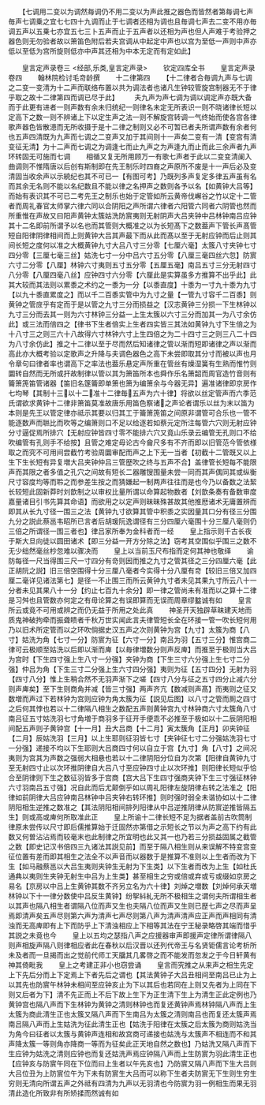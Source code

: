 <!-- { "loadSidebar": true } -->
　　【七调用二变以为调然毎调仍不用二变以为声此推之器色而皆然者第毎调七声毎声七调乗之宜七七四十九调而止于七调者还相为调也且毎调七声去二变不用亦毎调五声以五乗七亦宜五七三卜五声而止于五声者以还相为声也但人声难于考验押之器色则无勿验者故以箫笛色附后若夫宫调从中起定中声也以宫为至低一声则中声亦低以至低为宫所旋则低亦中声其还相为中本无定而有定如此】



　　皇言定声录卷三
<经部,乐类,皇言定声录>
　　钦定四库全书
　　皇言定声录卷四
　　翰林院检讨毛竒龄撰
　　十二律第四
　　【十二律者合毎调九声与七调之二变一变清为十二声而联络布置以共为调法者也诸凡生钟较管旋宫制器无不于律乎取之故十二律第四而调已尽于此】
　　夫九声为声七调为调以调定声亦既大备而于此更有进者一则声数有余未归统纪一则律名未定无所表识一则不晓诸律长短以定高下之数一则不辨诸上下以定生声之法一则不解旋宫转调一气终始而使各宫各律歌声器色皆散漶而无所收摄于是十二律之制则又必不可暂已者夫所谓声数有余者何也五声四清既为九声而七调之二变声又加于其间则十一声矣二变有一清【变宫有清变征无清】为十二声而七调之为调逢七而止九声之为声逢九而止而此三余声者九声环转固无可施而七调
　　相循又复无所用顾万一有歌七声者于此以二变变清阑入曲调则不惟隋唐以后创有斯制即在先王制乐时四裔之声原所不废是十一声后必及变清固当收余声以示綂纪也其不可已一【有图可考】乃既列多声复定多律五声虽有名而其余无名则不能以名纪数且不能以律之名押声之数则各予以名【如黄钟大吕等】而始有表识其不可已二考先王之制乐也始于定管如所云黄帝伐嶰谷之竹以定十二管者而周礼春官太师掌六律六同以合阴阳之声所谓六律者六阳管六同者六阴管也然而所重惟在声故又曰阳声黄钟太簇姑洗防賔夷则无射阴声大吕夹钟中吕林钟南吕应钟其十二名即前所谓予以名也而其管则大概准之以为长短髙下之数葢声下管长声髙管短自阳律阴律相间而上则黄钟大吕其声最下而从此而髙以至于无射应钟而后止则其间长短之度何以准之大概黄钟九寸大吕八寸三分零【七厘六毫】太簇八寸夹钟七寸四分零【三厘七毫三丝】姑洗七寸一分中吕六寸五分零【八厘三毫四丝六忽】防賔六寸二分零【八厘】林钟六寸夷则五寸五分零【五厘五毫】南吕五寸三分无射四寸八分零【八厘四毫八丝】应钟四寸六分零【六厘此是实算虽多方推算不出乎此】此其大较而其法则以累黍之术约之一黍为一分【以黍直度】十黍为一寸九十黍为九寸【以九十黍直累度之】而以千二百黍实管中为九寸之量【一管九寸容千二百黍】则黄钟之管庻乎有定而于是以管之九寸三分而损益之【汉志黄钟三分损一下生林钟以九寸三分而去其一则为六寸林钟三分益一上生太簇以六寸三分而加其一为八寸余仿此】或三法而倍四之【律书下生者倍实上生者四实皆三其法如黄钟九寸下生倍之为十八寸三之则三六十八故得六寸林钟六寸上生四倍之为二十四寸三之则三八二十四为八寸余仿此】推之十二律以至于尽而然后知诸律之管以渐而短即诸律之声以渐而高此亦大概考验以定歌声之升降与夫调色器色之高下未尝即取其分寸而被以声也月令章句曰律者率也谓高下之率法也葢乐悬定声所重在管丝有燥湿簧有生熟而惟竹则圜转自然而无所或扞故制律以管以其为箫笛所本也舜作乐名箫韶而周官造竹音则有籥箫箎笛管诸器【笛旧名篴籥即单箫也箫为编箫余与今器无异】遍准诸律即京房作七均琴【其制十三以十二准十二律毎五声为六十律】将欲以丝定管声而六季范氏谓欲求黄钟十二律非箫笛莫准故唐乐用笛色察诸之声论者谓乐以丝为末以笛为本则是先王以管定律亦祗示其要以归其工于籥箫箎笛之间原非谓管可合乐也一管不能逐数声而聮比而吹等之编箫则口不足以给逐若如蔡元定所注每管六穴则无射应钟分寸逼促焉所排穴【无射应钟皆四寸零不能排六穴又竟山乐录云编管无孔则口不给吹编管有孔则手不给按】且管之难定毋论古今龠尺多有不齐而即以旧管范今管依様取之而究不可用间尝截竹考验周圜审配而声之上下无一当者【初截十二管既又以上生下生长短有异复増大吕夹钟仲吕三管歴吹之终与五声不合】盖律管长短每不能限声而其限之者多值之孔穴之间故有短长二器雕锼围量未尝一同而其声偶同其或纵衡尺寸容度均等而聆之而参差生按之而猜嫌起一制两声往往而是也今乃以备数之法絜长较短此固新莽时刘歆制之以审权比量所谓以命算起物数者【刘歆条奏有备数审度嘉量诸目引书先算其命语】而欲用之以定声则昧昧殊甚故其他推厯诸术无庸置辨而即其从长九寸径一围三之法【黄钟九寸欲算其管中积黍之实因量其口分有径三分围九分之説此蔡邕韦昭所已言者后胡瑗阮逸谓径有三分四厘六毫围十分三厘八毫则仍三倍之所谓径一围三者也】律吕家所奉为金科者而一经
　　皇上指示则千古长夜于斯大旦向徒以圆田诸术【即三分益一开方分除之法】窃考其空围似乎围三之数不无少绌然毫丝杪忽难以骤决而
　　皇上以当前玉尺布指而定何其神也敬绎
　　谕防每径一尺当得围三尺一寸四分有竒则因而推之九寸之管其径之三分四厘六毫【此正胡阮之説】旧三倍空围得十分三厘八毫者今实得十分八厘有竒【较旧三倍又加四厘二毫详见诸法第七】是径一不止围三而所云黄钟九寸者未见其果九寸所云八十一分者未见其果八十一分【约止七百九十余分】即一律之管尚未有准而以之算十二律是习舛也且管数亦何定之有毋论算之有误即算而无误而周章缪盭诚有如
　　皇言所云或竟不可用或辨之而仍无益于所用之处此真
　　神圣开天独辟草昧建天地而质鬼神破拘牵而振聋瞆者千秋万世实闻此言夫律管短长全在环接一管一吹长短何用乃以旧术所定管而以之环吹倘据史汉五声之次则黄钟为宫【九寸】太簇为商【八寸】姑洗为角【七寸一分】防賔为征【六寸一分】南吕为羽【五寸三分】惟宫商二律可云极顺至姑洗以后即以渐而庳【以毎律増数分则声反庳】而推至于极则当大吕为宫时【下生四寸强上生八寸一分强】夹钟为商【下生三寸六分强上生七寸二分强】仲吕为角【下生三寸二分强上生六寸四分强】夷则为征【五寸四分】无射为羽【四寸八分】惟上生稍合然不无羽声渐下之嗟【四寸八分与征之五寸四分止减六分则声庳矣】至下生则商角并减【皆三寸强】两声齐亢【数减则声髙】而夷则之征又数増而声过下若林钟为宫则应钟为角太簇为征【説见后图】以八寸之管而厠之四寸之后何其悖也若以十二律隔八相生之数配五声则黄钟宫九寸林钟商六寸太簇角八寸南吕征五寸姑洗羽七寸角増于商羽多于征开手便乖不必推至于极如以十二辰阴阳相间配五声则子黄钟宫【十一月】丑大吕商【十二月】寅太簇角【正月】卯夹钟征【二月】辰姑洗羽【三月】以上生耶则征羽皆七寸【夹钟征七寸二分强姑洗羽七寸一分强】递接不均以下生耶则大吕商四寸何以自立于宫【九寸】角【八寸】之间况夷则为宫其为声数之强弱大相悬也若以十二律阴阳分位自为次第【阳律自黄钟九寸至无射四寸止以次环推阴律自大吕八寸至应钟四寸止以次环推】则阳律长短似乎恰合至阴律则下生之数征羽皆多于宫商【宫大吕下生四寸强商夹钟下生三寸强征林钟六寸羽南吕五寸强】况自此而后尤颠倒乎如以周礼阳律左旋阴律右转之法准之【阳律如前阴律大吕应钟南吕林钟中吕夹钟右转环推】则时强时弱全未谐协如以十二律阴阳相生逆推之数准之【其法阴阳相间排列阳律从中吕逆推阴律从防賔逆推皆隔五生】则或高或庳何所取准此正
　　皇上所谕十二律长短不足为据者盖前古吹筒制律原未尝传以尺寸即后儒推算始于迁固然亦第借之示短长之节以为声之高下约有此数又何曽沾沾焉而较毫末也此制律之所宜明也此又其一也乃若三分损益固属之截管之数【即史记汉书倍四三九诸法其説见前】而至于隔八相生则从来误解不特变宫变征位置有差而即其相生之法全不以声音而以器数于是推算不准则以上生者而改为下生【如马融蔡邕以大吕生夷则夹钟生无射为下生类】以下生者而改为上生【如杜氏通典以夷则生夹钟无射生中吕为上生类】甚至相生之穷或倍或弃或亏或缀如京房之易名【京房以中吕上生黄钟其数不齐另立名为六十律】刘焯之増数【刘焯何承天増林钟以下十一律分数使中吕反生黄钟】纷挐紏糺无所不极相生之谓何夫所谓相生者以其声也隔八相生者谓隔八位而声又生也夫隔八位而声又生则已歴七声之尽而声呈焉即清声矣五声尽则第六声为清声七声尽则第八声为清声清声应正声而声相同有清浊而无高庳即有上下而防乎上下清浊相应上下相等其法在宁王秘录略啓其端而惜乎其説之未竟也今
　　皇上以五均之瑟指八声之应援器审声即援声定律所谓律隔八则声相旋声隔八则律相应者此在春秋以后汉晋以还列代帝王与名贤钜儒言论考析所未及者而一旦揭而出之觉前代师工天牖其几畧啓之而不能发而忽发之于今日轩黄有神其倚毗我
　　皇上之考建正非小也窃尝诵
　　皇言而究推之从来声之相生先定上下先后分而上下定焉上下者先后之谓也【其法黄钟子大吕丑相间至南吕已止为上以其先也防賔午林钟未相间至应钟亥止为下以其后也若同在上则又先者为上同在下则又后者为下】清不先正而上不后下故上生下为正生清下生上为清生正此定例也乃黄钟宫也隔八声而下生林钟为黄钟之清则林钟也而复还黄钟声焉林钟隔八声而上生太簇为商此清生正也太簇又隔八声而下生南吕为太簇之清则南吕也而复还太簇声焉南吕隔八声而上生姑洗为征此清生正也【姑洗于阳律在太簇之后太簇为商则姑洗当为角今曰征者以太簇与黄钟声连相和故宫商可递接也姑洗与太簇声不相连而不和其声降太簇一等则角亦降商一等而为征矣此正天地自然之数也】乃姑洗又隔八声而下生应钟为姑洗之清则应钟也而复还姑洗声焉应钟隔八声而上生防賔为羽此清生正也【应钟亥与防賔午同在下位而曰上生者以午先亥也】乃防賔又隔八声而下生大吕则大吕位丑为上防賔位午为下未有防賔生大吕而可以称下生者夫防賔无下生则生穷生穷则无清向所谓五声之外祗有四清为九声以无羽清也今防賔为羽一例相生而果无羽清此造化所致非有所矫揉而然诚有如

